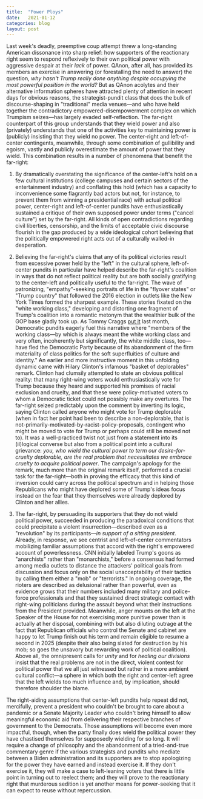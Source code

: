 ```yaml
---
title:  "Power Ploys"
date:   2021-01-12
categories: blog
layout: post
---
```


Last week's deadly, preemptive coup attempt threw a long-standing American dissonance into sharp relief: how supporters of the reactionary right seem to respond reflexively to their own political power with aggressive despair at their _lack_ of power. QAnon, after all, has provided its members an exercise in answering (or forestalling the need to answer) the question, _why hasn't Trump really done anything despite occupying the most powerful position in the world?_ But as QAnon acolytes and their alternative information spheres have attracted plenty of attention in recent days for obvious reasons, the strategist-pundit class that does the bulk of discourse-shaping in "traditional" media venues—and who have held together the contradictory empowered-disempowerment complex on which Trumpism seizes—has largely evaded self-reflection. The far-right counterpart of this group understands that they wield power and also (privately) understands that one of the activities key to maintaining power is (publicly) insisting that they wield no power. The center-right and left-of-center contingents, meanwhile, through some combination of gullibility and egoism, vastly and publicly overestimate the amount of power that they wield. This combination results in a number of phenomena that benefit the far-right:

1) By dramatically overstating the significance of the center-left's hold on a few cultural institutions (college campuses and certain sectors of the entertainment industry) and conflating this hold (which has a capacity to inconvenience some flagrantly bad actors but not, for instance, to prevent them from winning a presidential race) with actual political power, center-right and left-of-center pundits have enthusiastically sustained a critique of their own supposed power under terms ("cancel culture") set by the far-right. All kinds of open contradictions regarding civil liberties, censorship, and the limits of acceptable civic discourse flourish in the gap produced by a wide ideological cohort believing that the politically empowered right acts out of a culturally walled-in desperation.

2) Believing the far-right's claims that any of its political victories result from excessive power held by the "left" in the cultural sphere, left-of-center pundits in particular have helped describe the far-right's coalition in ways that do not reflect political reality but are both socially gratifying to the center-left and politically useful to the far-right. The wave of patronizing, "empathy"-seeking portraits of life in the "flyover states" or "Trump country" that followed the 2016 election in outlets like the New York Times formed the sharpest example. These stories fixated on the "white working class," developing and distorting one fragment of Trump's coalition into a romantic metonym that the wealthier bulk of the GOP base gladly took up. As Tommy Craggs [put it](https://www.motherjones.com/politics/2020/12/whats-the-matter-with-cultural-politics/) last month, Democratic pundits eagerly fuel this narrative where "members of the working class—by which is always meant the white working class and very often, incoherently but significantly, the white middle class, too—have fled the Democratic Party because of its abandonment of the firm materiality of class politics for the soft superfluities of culture and identity." An earlier and more instructive moment in this unfolding dynamic came with Hilary Clinton's infamous "basket of deplorables" remark. Clinton had clumsily attempted to state an obvious political reality: that many right-wing voters would enthusiastically vote for Trump because they heard and supported his promises of racial exclusion and cruelty, and that these were policy-motivated voters to whom a Democratic ticket could not possibly make any overtures. The far-right seized predictably upon the comment by inverting its logic, saying Clinton called anyone who might vote for Trump deplorable (when in fact her point had been to describe a non-deplorable, that is not-primarily-motivated-by-racist-policy-proposals, contingent who might be moved to vote for Trump or perhaps could still be moved not to). It was a well-practiced twist not just from a statement into its (il)logical converse but also from a political point into a cultural grievance: _you, who wield the cultural power to term our desire-for-cruelty deplorable, are the real problem that necessitates we embrace cruelty to acquire political power_. The campaign's apology for the remark, much more than the original remark itself, performed a crucial task for the far-right—both in proving the efficacy that this kind of inversion could carry across the political spectrum and in helping those Republicans who might have deplored some of Trump's ideas focus instead on the fear that they themselves were already deplored by Clinton and her allies.

3) The far-right, by persuading its supporters that they do not wield political power, succeeded in producing the paradoxical conditions that could precipitate a violent insurrection—described even as a "revolution" by its participants—_in support of a sitting president_. Already, in response, we see centrist and left-of-center commentators mobilizing familiar assumptions that accord with the right's empowered account of powerlessness. CNN initially labeled Trump's goons as "anarchists" rather than "monarchists," before a consensus had formed among media outlets to distance the attackers' political goals from discussion and focus only on the social unacceptability of their tactics by calling them either a "mob" or "terrorists." In ongoing coverage, the rioters are described as delusional rather than powerful, even as evidence grows that their numbers included many military and police-force professionals and that they sustained direct strategic contact with right-wing politicians during the assault beyond what their instructions from the President provided. Meanwhile, anger mounts on the left at the Speaker of the House for not exercising more punitive power than is actually at her disposal, combining with but also diluting outrage at the fact that Republican officials who control the Senate and cabinet are happy to let Trump finish out his term and remain eligible to resume a second in 2025 (despite their also being slated for destruction by his mob; so goes the unsavory but rewarding work of political coalition). Above all, the omnipresent calls for _unity_ and for _healing our divisions_ insist that the real problems are not in the direct, violent contest for political power that we all just witnessed but rather in a more ambient cultural conflict—a sphere in which both the right and center-left agree that the left wields too much influence and, by implication, should therefore shoulder the blame.

The right-aiding assumptions that center-left pundits help repeat did not, mercifully, prevent a president who couldn't be brought to care about a pandemic or a Senate Majority Leader who couldn't bring himself to allow meaningful economic aid from delivering their respective branches of government to the Democrats. Those assumptions will become even more impactful, though, when the party finally does wield the political power they have chastised themselves for supposedly wielding for so long. It will require a change of philosophy and the abandonment of a tried-and-true commentary genre if the various strategists and pundits who mediate between a Biden administration and its supporters are to stop apologizing for the power they have earned and instead exercise it. If they don't exercise it, they will make a case to left-leaning voters that there is little point in turning out to reelect them; and they will prove to the reactionary right that murderous sedition is yet another means for power-seeking that it can expect to reuse without repercussion.
